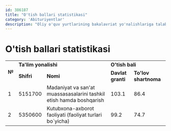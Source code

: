 ```yaml
---
id: 386187
title: "O'tish ballari statistikasi"
category: 'Abituriyentlar'
description: "Oliy o'quv yurtlarining bakalavriat yo'nalishlariga talabalarni qabul qilish uchun test sinovlari va tanlov ballari"
---
```


# O'tish ballari statistikasi

<table>
  <tbody>
    <tr>
      <td class="text-center" rowspan="2"><strong>№</strong></td>
      <td class="text-center" colspan="2"><strong>Ta'lim yonalishi</strong></td>
      <td class="text-center" colspan="2"><strong>O'tish bali</strong></td>
    </tr>
    <tr>
      <td class="text-center"><strong>Shifri</strong></td>
      <td class="text-center"><strong>Nomi</strong></td>
      <td class="text-center"><strong>Davlat granti</strong></td>
      <td class="text-center"><strong>To'lov shartnoma</strong></td>
    </tr>
    <tr>
      <td class="text-center">1</td>
      <td class="text-center">5151700</td>
      <td class="text-center">Madaniyat va san'at muassasasalarini tashkil etish hamda boshqarish</td>
      <td class="text-center">103.1</td>
      <td class="text-center">86.4</td>
    </tr>
    <tr>
      <td class="text-center">2</td>
      <td class="text-center">5350600</td>
      <td class="text-center">Kutubxona-axborot faoliyati (faoliyat turlari bo`yicha)</td>
      <td class="text-center">99.2</td>
      <td class="text-center">74.7</td>
    </tr>
  </tbody>
</table>
